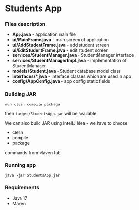 # Students App

### Files description

- **App.java** - application main file
- **ui/MainFrame.java** - main screen of application
- **ui/AddStudentFrame.java** - add student screen
- **ui/EditStudentFrame.java** - edit student screen
- **services/StudentManager.java** - StudentManager interface
- **services/StudentManagerImpl.java** - implementation of StudentManager
- **models/Student.java** - Student database model class
- **interfaces/*.java** - interface classes which are used in app
- **config/AppConfig.java** - app config static fields

### Building JAR

```
mvn clean compile package
```

then `target/StudentsApp.jar` will be available

We can also build JAR using IntelIJ Idea - we have to choose

- clean
- compile
- package

commands from Maven tab

### Running app

``` 
java -jar StudentsApp.jar
```

### Requirements

- Java 17
- Maven